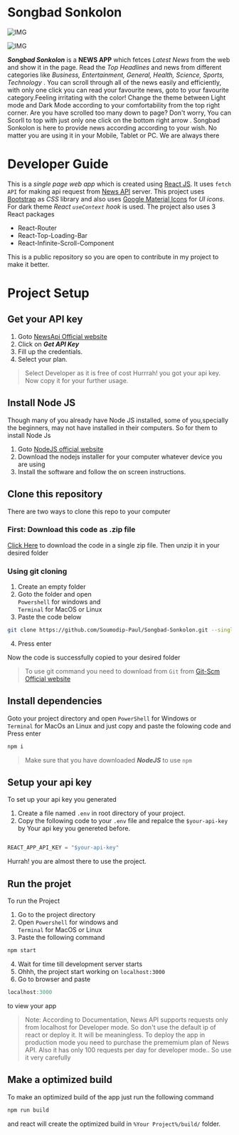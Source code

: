 # Songbad Sonkolon

![IMG](https://lh3.googleusercontent.com/-iBQN2ZBDq6s/YTCIffQYXPI/AAAAAAAAAAM/ZzoTo2xtiDIbTUKfUqp2yNXmzGocpC2pgCLcBGAsYHQ/localhost_3000_%2B%25282%2529.png)


![IMG](https://lh3.googleusercontent.com/-50XB7uSTMqs/YTCIfvYtdkI/AAAAAAAAAAQ/V1Ry6_pU43YJ8ke6MMczQMVBnoezGhfQQCLcBGAsYHQ/localhost_3000_%2528Moto%2BG4%2529.png)

***Songbad Sonkolon*** is a **NEWS APP** which fetces _Latest News_ from the web and show it in the page. Read the *Top Headlines* and news from different categories like _Business, Entertainment, General, Health, Science, Sports, Technology_  . You can scroll through all  of the news easily and efficiently, with only one click you can read your favourite news, goto to your favourite category.Feeling irritating with the color! Change the theme between Light mode and Dark Mode according to your comfortability from the top right corner. Are you have scrolled too many down to page? Don't worry, You can Scorll to top with just only one click on the bottom right arrow . Songbad Sonkolon is here to provide news according according to your wish. No matter you are using it in your Mobile, Tablet or PC. We are always there

<!-- ## Images


***Full Page in Dark Mode***<br/>
![IMG](https://lh3.googleusercontent.com/-BaC2gegumt4/YTCIfmI4mFI/AAAAAAAAAAY/mO0vS4mBsCcNRJs--nDsM8P337n7ee_pwCLcBGAsYHQ/localhost_3000_.png)

***Full Page in Light Mode***<br/>
![IMG](https://lh3.googleusercontent.com/-FRMQ2TOrE94/YTCIfozskoI/AAAAAAAAAAU/K64Z8Y8m_AMGVX5rk_sOzqi2I-rwk3sZwCLcBGAsYHQ/localhost_3000_%2B%25281%2529.png) -->

# Developer Guide

This is a *single page web app* which is created using [React JS](https://reactjs.org). It uses `fetch API` for making api request from [News API](https://newsapi.org) server. This project uses [Bootstrap](https://getbootstrap.com) as _CSS_ library and also uses [Google Material Icons](https://fonts.google.com/icons)
for _UI icons_. For dark theme _React `useContext` hook_ is used. The project also uses 3 React packages

- React-Router
- React-Top-Loading-Bar
- React-Infinite-Scroll-Component

This is a public repository so you are open to contribute in my project to make it better.

# Project Setup

## Get your API key

1. Goto [NewsApi Official website](https://newsapi.org "newsapi.org") 
2. Click on ***Get API Key***
3. Fill up the credentials.
4. Select your plan.
> Select Developer as it is free of cost
Hurrrah! you got your api key. Now copy it  for your further usage.

## Install Node JS

Though many of you already have Node JS installed, some of you,specially the beginners, may not have installed
in their computers. So for them to install Node Js

1. Goto [NodeJS official website](https://nodejs.org/en/ "nodejs.org")
2. Download the nodejs installer for your computer whatever device you are using
3. Install the software and follow the on screen instructions.

## Clone this repository

There are two ways to clone this repo to your computer

### First: Download this code as .zip file

[Click Here](https://github.com/Soumodip-Paul/ReactWeb/zipball/main) to download the code in a single zip file.
Then unzip it in your desired folder

### Using git cloning

1. Create an empty folder 
2. Goto the folder and  open <br/> `Powershell` for windows and <br/> `Terminal` for MacOS or Linux
3. Paste the code below 

```bash
git clone https://github.com/Soumodip-Paul/Songbad-Sonkolon.git --single-branch 
```
4. Press enter 

Now the code is successfully copied to your desired folder

> To use git command you need to download from `Git` from [Git-Scm Official website](https://git-scm.com/downloads)

## Install dependencies

Goto your project directory and open
`PowerShell` for Windows or <br/> `Terminal` for MacOs an Linux and just copy and paste the folowing code
and Press enter

```bash
npm i
```

> Make sure that you have downloaded ***NodeJS*** to use `npm`

## Setup your api key

To set up your api key you generated 
1. Create a file named `.env` in root directory of your project.
2. Copy the following code to your `.env` file and repalce the `$your-api-key` by Your api key you genereted before.
```js

REACT_APP_API_KEY = "$your-api-key"

```

Hurrah! you are almost there to use the project.

## Run the projet

To run the Project 
1. Go to the project directory
2. Open `Powershell` for windows and <br/> `Terminal` for MacOS or Linux
3. Paste the following command 
```bash
npm start
```
4. Wait for time till development server starts
5. Ohhh, the project start working on `localhost:3000`
6. Go to browser and paste 
```js
localhost:3000
```
to view your app
> Note: According to Documentation, News API supports requests only from localhost for Developer mode. So don't use the default ip of react or deploy it. It will be meaningless. To deploy the app in production mode you need to purchase the prememium plan of News API. Also it has only 100 requests per day for developer mode.. So use it very carefully

## Make a optimized build

To make an optimized build of the app just run the following command 
```bash
npm run build
```
and react will create the optimized build in `%Your Project%/build/` folder.
